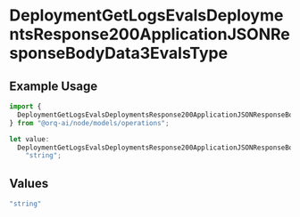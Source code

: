 # DeploymentGetLogsEvalsDeploymentsResponse200ApplicationJSONResponseBodyData3EvalsType

## Example Usage

```typescript
import {
  DeploymentGetLogsEvalsDeploymentsResponse200ApplicationJSONResponseBodyData3EvalsType,
} from "@orq-ai/node/models/operations";

let value:
  DeploymentGetLogsEvalsDeploymentsResponse200ApplicationJSONResponseBodyData3EvalsType =
    "string";
```

## Values

```typescript
"string"
```